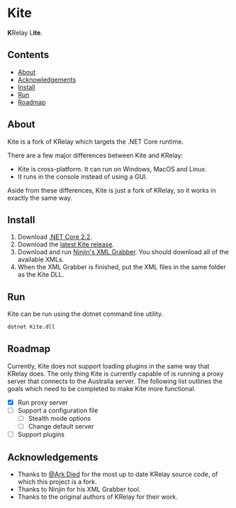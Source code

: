 # Kite

**K**Relay L**ite**.

## Contents

+ [About](#about)
+ [Acknowledgements](#acknowledgements)
+ [Install](#install)
+ [Run](#run)
+ [Roadmap](#roadmap)

## About

Kite is a fork of KRelay which targets the .NET Core runtime.

There are a few major differences between Kite and KRelay:

+ Kite is cross-platform. It can run on Windows, MacOS and Linux.
+ It runs in the console instead of using a GUI.

Aside from these differences, Kite is just a fork of KRelay, so it works in exactly the same way.

## Install

1. Download [.NET Core 2.2](https://dotnet.microsoft.com/download/dotnet-core/2.2).
2. Download the [latest Kite release](https://github.com/thomas-crane/Kite/releases).
3. Download and run [Ninjin's XML Grabber](https://www.mpgh.net/forum/showthread.php?t=1342936). You should download all of the available XMLs.
4. When the XML Grabber is finished, put the XML files in the same folder as the Kite DLL.

## Run

Kite can be run using the dotnet command line utility.

```txt
dotnet Kite.dll
```

## Roadmap

Currently, Kite does not support loading plugins in the same way that KRelay does. The only thing Kite is currently capable of is running a proxy server that connects to the Australia server. The following list outlines the goals which need to be completed to make Kite more functional.

* [x] Run proxy server
* [ ] Support a configuration file
    * [ ] Stealth mode options
    * [ ] Change default server
* [ ] Support plugins

## Acknowledgements

+ Thanks to [@Ark Died](https://gitlab.com/Arkzzz) for the most up to date KRelay source code, of which this project is a fork.
+ Thanks to Ninjin for his XML Grabber tool.
+ Thanks to the original authors of KRelay for their work.